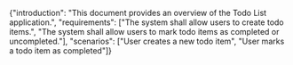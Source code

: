 {"introduction": "This document provides an overview of the Todo List application.", "requirements": ["The system shall allow users to create todo items.", "The system shall allow users to mark todo items as completed or uncompleted."], "scenarios": ["User creates a new todo item", "User marks a todo item as completed"]}